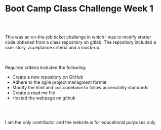 <h1>Boot Camp Class Challenge Week 1</h1>
<br><br>  
<p>This was an on-the-job ticket challenge in which I was to modify starter code obtianed from a class repository on gitlab. The repository included a user story, acceptance criteria and a mock-up.</p>    
<br><br>  
  Required criteria included the following:
  <ul> 
    <li>Create a new repository on GitHub</li>
    <li>Adhere to the agile project managment format</li>
    <li>Modify the html and css codebase to follow accessiblity standards</li>
    <li>Create a read me file</li>
    <li>Hosted the webpage on github</li>
  </ul>
<br><br>  
  <p>I am the only contributor and the website is for educational purposes only</p> 
      
      
      
  
  
  
  
